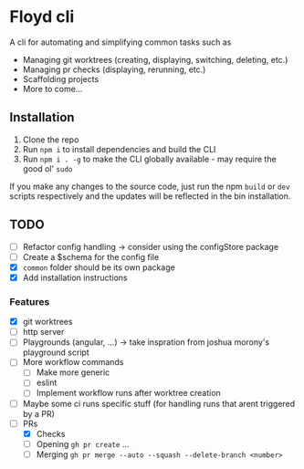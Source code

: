 # Floyd cli

A cli for automating and simplifying common tasks such as

-   Managing git worktrees (creating, displaying, switching, deleting, etc.)
-   Managing pr checks (displaying, rerunning, etc.)
-   Scaffolding projects
-   More to come...

## Installation

1. Clone the repo
2. Run `npm i` to install dependencies and build the CLI
3. Run `npm i . -g` to make the CLI globally available - may require the good ol' `sudo`

If you make any changes to the source code, just run the npm `build` or `dev` scripts respectively and the updates will be reflected in the bin installation.

## TODO
-   [ ] Refactor config handling -> consider using the configStore package
-   [ ] Create a $schema for the config file
-   [x] `common` folder should be its own package
-   [x] Add installation instructions

### Features
-   [x] git worktrees
-   [ ] http server
-   [ ] Playgrounds (angular, ...) -> take inspration from joshua morony's playground script
-   [ ] More workflow commands
    -   [ ] Make more generic
    -   [ ] eslint
    -   [ ] Implement workflow runs after worktree creation
-   [ ] Maybe some ci runs specific stuff (for handling runs that arent triggered by a PR)
-   [ ] PRs
    -   [x] Checks
    -   [ ] Opening `gh pr create` ...
    -   [ ] Merging `gh pr merge --auto --squash --delete-branch <number>`
